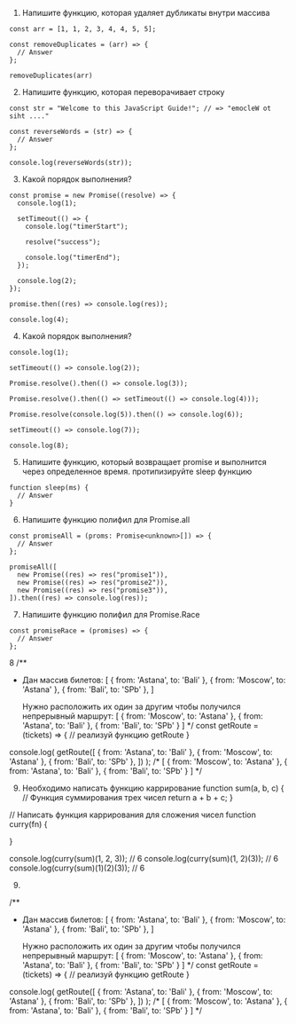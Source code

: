 1. Напишите функцию, которая удаляет дубликаты внутри массива

```
const arr = [1, 1, 2, 3, 4, 4, 5, 5];

const removeDuplicates = (arr) => {
  // Answer
};

removeDuplicates(arr)
```

2. Напишите функцию, которая переворачивает строку

```
const str = "Welcome to this JavaScript Guide!"; // => "emocleW ot siht ...."

const reverseWords = (str) => {
  // Answer
};

console.log(reverseWords(str));
```

3. Какой порядок выполнения?

```
const promise = new Promise((resolve) => {
  console.log(1);

  setTimeout(() => {
    console.log("timerStart");

    resolve("success");

    console.log("timerEnd");
  });

  console.log(2);
});

promise.then((res) => console.log(res));

console.log(4);
```

4. Какой порядок выполнения?

```
console.log(1);

setTimeout(() => console.log(2));

Promise.resolve().then(() => console.log(3));

Promise.resolve().then(() => setTimeout(() => console.log(4)));

Promise.resolve(console.log(5)).then(() => console.log(6));

setTimeout(() => console.log(7));

console.log(8);
```

5. Напишите функцию, который возвращает promise и выполнится через определенное время.
протипизируйте sleep функцию 

```
function sleep(ms) {
  // Answer
}
```

6. Напишите функцию полифил для Promise.all

```
const promiseAll = (proms: Promise<unknown>[]) => {
  // Answer
};

promiseAll([
  new Promise((res) => res("promise1")),
  new Promise((res) => res("promise2")),
  new Promise((res) => res("promise3")),
]).then((res) => console.log(res));
```

7. Напишите функцию полифил для Promise.Race

```
const promiseRace = (promises) => {
  // Answer
};
```

8
/**
 * Дан массив билетов:
   [
    { from: 'Astana', to: 'Bali' },
    { from: 'Moscow', to: 'Astana' },
    { from: 'Bali', to: 'SPb' },
   ]
 
   Нужно расположить их один за другим чтобы получился непрерывный маршрут:
  [
    { from: 'Moscow', to: 'Astana' },
    { from: 'Astana', to: 'Bali' },
    { from: 'Bali', to: 'SPb' }
  ]
 */
  const getRoute = (tickets) => {
    // реализуй функцию getRoute
  }
  
  console.log(
    getRoute([
      { from: 'Astana', to: 'Bali' },
      { from: 'Moscow', to: 'Astana' },
      { from: 'Bali', to: 'SPb' },
    ])
  );
  /*
    [
      { from: 'Moscow', to: 'Astana' },
      { from: 'Astana', to: 'Bali' },
      { from: 'Bali', to: 'SPb' }
    ]
  */

9. Необходимо написать функцию каррирование
function sum(a, b, c) { // Функция суммирования трех чисел
  return a + b + c;
}

// Написать функция каррирования для сложения чисел
function curry(fn) { 
 
}

console.log(curry(sum)(1, 2, 3));    // 6
console.log(curry(sum)(1, 2)(3));    // 6
console.log(curry(sum)(1)(2)(3));    // 6

9. 
/**
 * Дан массив билетов:
   [
    { from: 'Astana', to: 'Bali' },
    { from: 'Moscow', to: 'Astana' },
    { from: 'Bali', to: 'SPb' },
   ]
 
   Нужно расположить их один за другим чтобы получился непрерывный маршрут:
  [
    { from: 'Moscow', to: 'Astana' },
    { from: 'Astana', to: 'Bali' },
    { from: 'Bali', to: 'SPb' }
  ]
 */
  const getRoute = (tickets) => {
    // реализуй функцию getRoute
  }
  
  console.log(
    getRoute([
      { from: 'Astana', to: 'Bali' },
      { from: 'Moscow', to: 'Astana' },
      { from: 'Bali', to: 'SPb' },
    ])
  );
  /*
    [
      { from: 'Moscow', to: 'Astana' },
      { from: 'Astana', to: 'Bali' },
      { from: 'Bali', to: 'SPb' }
    ]
  */